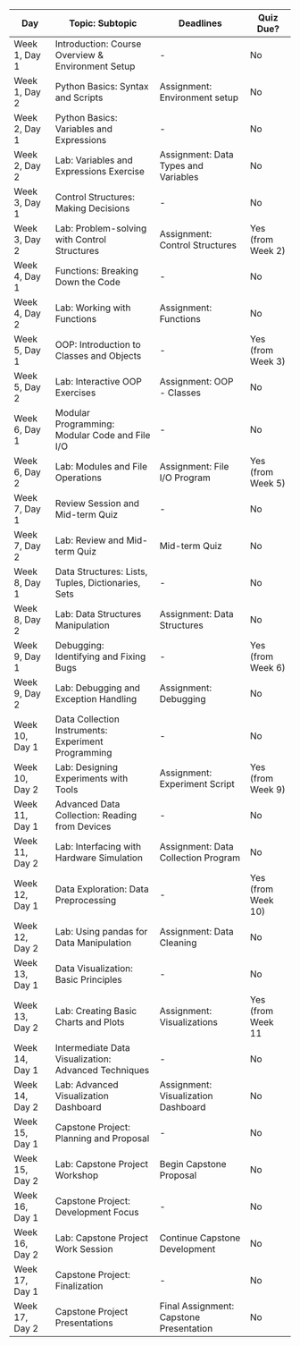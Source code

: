 | Day               | Topic: Subtopic                                   | Deadlines                    | Quiz Due?       |
|-------------------|--------------------------------------------------|------------------------------|-----------------|
| Week 1, Day 1     | Introduction: Course Overview & Environment Setup| -                            | No              |
| Week 1, Day 2     | Python Basics: Syntax and Scripts                | Assignment: Environment setup| No              |
| Week 2, Day 1     | Python Basics: Variables and Expressions         | -                            | No              |
| Week 2, Day 2     | Lab: Variables and Expressions Exercise          | Assignment: Data Types and Variables | No     |
| Week 3, Day 1     | Control Structures: Making Decisions             | -                            | No              |
| Week 3, Day 2     | Lab: Problem-solving with Control Structures     | Assignment: Control Structures| Yes (from Week 2)|
| Week 4, Day 1     | Functions: Breaking Down the Code                | -                            | No              |
| Week 4, Day 2     | Lab: Working with Functions                      | Assignment: Functions        | No              |
| Week 5, Day 1     | OOP: Introduction to Classes and Objects         | -                            | Yes (from Week 3)|
| Week 5, Day 2     | Lab: Interactive OOP Exercises                   | Assignment: OOP - Classes    | No              |
| Week 6, Day 1     | Modular Programming: Modular Code and File I/O   | -                            | No              |
| Week 6, Day 2     | Lab: Modules and File Operations                 | Assignment: File I/O Program | Yes (from Week 5)|
| Week 7, Day 1     | Review Session and Mid-term Quiz                 | -                            | No              |
| Week 7, Day 2     | Lab: Review and Mid-term Quiz                    | Mid-term Quiz                | No              |
| Week 8, Day 1     | Data Structures: Lists, Tuples, Dictionaries, Sets| -                           | No              |
| Week 8, Day 2     | Lab: Data Structures Manipulation               | Assignment: Data Structures  | No              |
| Week 9, Day 1     | Debugging: Identifying and Fixing Bugs           | -                            | Yes (from Week 6)|
| Week 9, Day 2     | Lab: Debugging and Exception Handling            | Assignment: Debugging        | No              |
| Week 10, Day 1    | Data Collection Instruments: Experiment Programming| -                         | No              |
| Week 10, Day 2    | Lab: Designing Experiments with Tools            | Assignment: Experiment Script| Yes (from Week 9)|
| Week 11, Day 1    | Advanced Data Collection: Reading from Devices   | -                            | No              |
| Week 11, Day 2    | Lab: Interfacing with Hardware Simulation        | Assignment: Data Collection Program| No       |
| Week 12, Day 1    | Data Exploration: Data Preprocessing             | -                            | Yes (from Week 10)|
| Week 12, Day 2    | Lab: Using pandas for Data Manipulation          | Assignment: Data Cleaning    | No              |
| Week 13, Day 1    | Data Visualization: Basic Principles             | -                            | No              |
| Week 13, Day 2    | Lab: Creating Basic Charts and Plots             | Assignment: Visualizations   | Yes (from Week 11|
| Week 14, Day 1    | Intermediate Data Visualization: Advanced Techniques| -                        | No              |
| Week 14, Day 2    | Lab: Advanced Visualization Dashboard            | Assignment: Visualization Dashboard| No       |
| Week 15, Day 1    | Capstone Project: Planning and Proposal          | -                            | No              |
| Week 15, Day 2    | Lab: Capstone Project Workshop                   | Begin Capstone Proposal      | No              |
| Week 16, Day 1    | Capstone Project: Development Focus              | -                            | No              |
| Week 16, Day 2    | Lab: Capstone Project Work Session               | Continue Capstone Development| No              |
| Week 17, Day 1    | Capstone Project: Finalization                   | -                            | No              |
| Week 17, Day 2    | Capstone Project Presentations                   | Final Assignment: Capstone Presentation | No   |